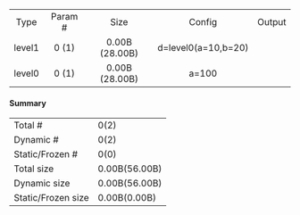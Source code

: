 <table>
<tr>
<td align = 'center'> Type </td>
<td align = 'center'> Param #</td>
<td align = 'center'> Size </td>
<td align = 'center'> Config </td>
<td align = 'center'> Output </td>
</tr>
<tr><td align = 'center'> level1 </td><td align = 'center'> 0
(1) </td><td align = 'center'> 0.00B
(28.00B) </td><td align = 'center'> d=level0(a=10,b=20) </td><td align = 'center'>  </td></tr><tr><td align = 'center'> level0 </td><td align = 'center'> 0
(1) </td><td align = 'center'> 0.00B
(28.00B) </td><td align = 'center'> a=100 </td><td align = 'center'>  </td></tr></table>

#### Summary
<table><tr><td>Total #</td><td>0(2)</td></tr><tr><td>Dynamic #</td><td>0(2)</td></tr><tr><td>Static/Frozen #</td><td>0(0)</td></tr><tr><td>Total size</td><td>0.00B(56.00B)</td></tr><tr><td>Dynamic size</td><td>0.00B(56.00B)</td></tr><tr><td>Static/Frozen size</td><td>0.00B(0.00B)</td></tr></table>